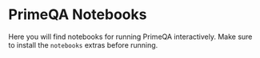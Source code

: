 # PrimeQA Notebooks

Here you will find notebooks for running PrimeQA interactively.  Make sure to install the `notebooks` extras before running.
